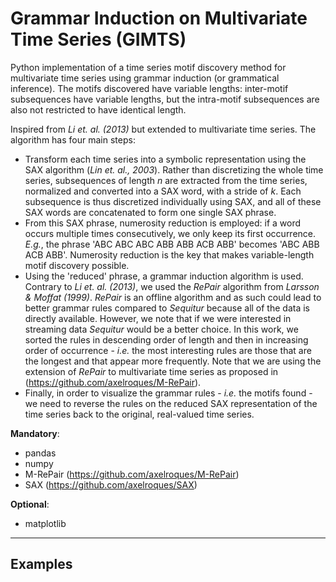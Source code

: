 # Grammar Induction on Multivariate Time Series (GIMTS)

Python implementation of a time series motif discovery method for multivariate time series using grammar induction (or grammatical inference). The motifs discovered have variable lengths: inter-motif subsequences have variable lengths, but the intra-motif subsequences are also not restricted to have identical length.

Inspired from _Li et. al. (2013)_ but extended to multivariate time series. The algorithm has four main steps:

- Transform each time series into a symbolic representation using the SAX algorithm (_Lin et. al., 2003_). Rather than discretizing the whole time series, subsequences of length _n_ are extracted from the time series, normalized and converted into a SAX word, with a stride of _k_. Each subsequence is thus discretized individually using SAX, and all of these SAX words are concatenated to form one single SAX phrase.
- From this SAX phrase, numerosity reduction is employed: if a word occurs multiple times consecutively, we only keep its first occurrence. _E.g._, the phrase 'ABC ABC ABC ABB ABB ACB ABB' becomes 'ABC ABB ACB ABB'. Numerosity reduction is the key that makes variable-length motif discovery possible.
- Using the 'reduced' phrase, a grammar induction algorithm is used. Contrary to _Li et. al. (2013)_, we used the _RePair_ algorithm from _Larsson & Moffat (1999)_. _RePair_ is an offline algorithm and as such could lead to better grammar rules compared to _Sequitur_ because all of the data is directly available. However, we note that if we were interested in streaming data _Sequitur_ would be a better choice. In this work, we sorted the rules in descending order of length and then in increasing order of occurrence - _i.e._ the most interesting rules are those that are the longest and that appear more frequently. Note that we are using the extension of _RePair_ to multivariate time series as proposed in (https://github.com/axelroques/M-RePair).
- Finally, in order to visualize the grammar rules - _i.e._ the motifs found - we need to reverse the rules on the reduced SAX representation of the time series back to the original, real-valued time series.

**Mandatory**:

- pandas
- numpy
- M-RePair (https://github.com/axelroques/M-RePair)
- SAX (https://github.com/axelroques/SAX)

**Optional**:

- matplotlib

---

## Examples
